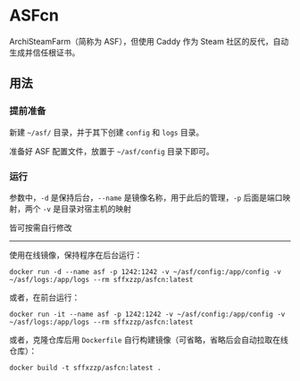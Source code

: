 # ASFcn

ArchiSteamFarm（简称为 ASF），但使用 Caddy 作为 Steam 社区的反代，自动生成并信任根证书。

## 用法

### 提前准备

新建 `~/asf/` 目录，并于其下创建 `config` 和 `logs` 目录。

准备好 ASF 配置文件，放置于 `~/asf/config` 目录下即可。

### 运行

参数中，`-d` 是保持后台，`--name` 是镜像名称，用于此后的管理，`-p` 后面是端口映射，两个 `-v` 是目录对宿主机的映射

皆可按需自行修改

------

使用在线镜像，保持程序在后台运行：

``` shell
docker run -d --name asf -p 1242:1242 -v ~/asf/config:/app/config -v ~/asf/logs:/app/logs --rm sffxzzp/asfcn:latest
```

或者，在前台运行：

``` shell
docker run -it --name asf -p 1242:1242 -v ~/asf/config:/app/config -v ~/asf/logs:/app/logs --rm sffxzzp/asfcn:latest
```

或者，克隆仓库后用 `Dockerfile` 自行构建镜像（可省略，省略后会自动拉取在线仓库）：

``` shell
docker build -t sffxzzp/asfcn:latest .
```
